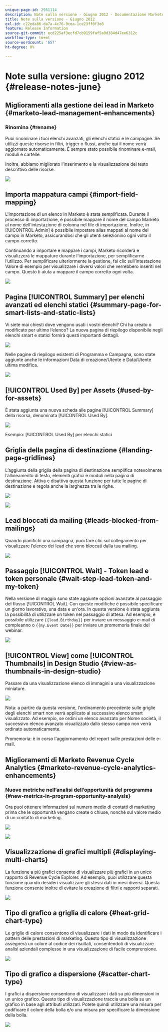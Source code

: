 ```yaml
---
unique-page-id: 2951114
description: Note sulla versione - Giugno 2012 - Documentazione Marketo - Documentazione del prodotto
title: Note sulla versione - Giugno 2012
exl-id: c22eda86-da7a-4c76-9cea-1ce23ff0f3e8
feature: Release Information
source-git-commit: ecd225af3ecfd7cb9159faf5a9d384d47ee6312c
workflow-type: tm+mt
source-wordcount: '657'
ht-degree: 0%

---
```


# Note sulla versione: giugno 2012 {#release-notes-june}

## Miglioramenti alla gestione dei lead in Marketo {#marketo-lead-management-enhancements}

### Rinomina {#rename}

Puoi rinominare i tuoi elenchi avanzati, gli elenchi statici e le campagne. Se utilizzi queste risorse in filtri, trigger o flussi, anche qui il nome verrà aggiornato automaticamente. È sempre stato possibile rinominare e-mail, moduli e cartelle.

Inoltre, abbiamo migliorato l’inserimento e la visualizzazione del testo descrittivo delle risorse.

![](assets/image2014-9-23-10-3a23-3a10.png)

## Importa mappatura campi {#import-field-mapping}

L&#39;importazione di un elenco in Marketo è stata semplificata. Durante il processo di importazione, è possibile mappare il nome del campo Marketo al nome dell&#39;intestazione di colonna nel file di importazione. Inoltre, in [!UICONTROL Admin] è possibile impostare alias mappati al nome del campo in Marketo, assicurandosi che gli utenti selezionino ogni volta il campo corretto.

Continuando a importare e mappare i campi, Marketo ricorderà e visualizzerà le mappature durante l’importazione, per semplificarne l’utilizzo. Per semplificare ulteriormente la gestione, fai clic sull’intestazione Valore di esempio per visualizzare i diversi valori che verrebbero inseriti nel campo. Questo ti aiuta a mappare il campo corretto ogni volta.

![](assets/image2014-9-23-10-3a23-3a27.png)

## Pagina [!UICONTROL Summary] per elenchi avanzati ed elenchi statici {#summary-page-for-smart-lists-and-static-lists}

Vi siete mai chiesti dove vengono usati i vostri elenchi? Chi ha creato o modificato per ultimo l’elenco? La nuova pagina di riepilogo disponibile negli elenchi smart e statici fornirà questi importanti dettagli.

![](assets/image2014-9-23-10-3a23-3a40.png)

Nelle pagine di riepilogo esistenti di Programma e Campagna, sono state aggiunte anche le informazioni Data di creazione/Utente e Data/Utente ultima modifica.

![](assets/image2014-9-23-10-3a23-3a54.png)

## [!UICONTROL Used By] per Assets {#used-by-for-assets}

È stata aggiunta una nuova scheda alle pagine [!UICONTROL Summary] della risorsa, denominata [!UICONTROL Used By].

![](assets/image2014-9-23-10-3a24-3a5.png)

Esempio: [!UICONTROL Used By] per elenchi statici

## Griglia della pagina di destinazione {#landing-page-gridlines}

L’aggiunta della griglia della pagina di destinazione semplifica notevolmente l’allineamento di testo, elementi grafici e moduli nella pagina di destinazione. Attiva e disattiva questa funzione per tutte le pagine di destinazione e regola anche la larghezza tra le righe.

![](assets/image2014-9-23-10-3a24-3a19.png)

![](assets/image2014-9-23-10-3a24-3a33.png)

## Lead bloccati da mailing {#leads-blocked-from-mailings}

Quando pianifichi una campagna, puoi fare clic sul collegamento per visualizzare l’elenco dei lead che sono bloccati dalla tua mailing.

![](assets/image2014-9-23-10-3a24-3a51.png)

## Passaggio [!UICONTROL Wait] - Token lead e token personale {#wait-step-lead-token-and-my-token}

Nella versione di maggio sono state aggiunte opzioni avanzate al passaggio del flusso [!UICONTROL Wait]. Con queste modifiche è possibile specificare un giorno lavorativo, una data e un&#39;ora. In questa versione è stata aggiunta la possibilità di utilizzare un token nel passaggio di attesa. Ad esempio, è possibile utilizzare `{{lead.Birthday}}` per inviare un messaggio e-mail di compleanno o `{{my.Event Date}}` per inviare un promemoria finale del webinar.

![](assets/image2014-9-23-10-3a25-3a57.png)

## [!UICONTROL View] come [!UICONTROL Thumbnails] in Design Studio {#view-as-thumbnails-in-design-studio}

Passare da una visualizzazione elenco di immagini a una visualizzazione miniature.

![](assets/image2014-9-23-10-3a26-3a13.png)

Nota: a partire da questa versione, l’ordinamento precedente sulle griglie degli elenchi smart non verrà applicato al successivo elenco smart visualizzato. Ad esempio, se ordini un elenco avanzato per Nome società, il successivo elenco avanzato visualizzato dallo stesso campo non verrà ordinato automaticamente.

Promemoria: è in corso l&#39;aggiornamento del report sulle prestazioni delle e-mail.

## Miglioramenti di Marketo Revenue Cycle Analytics {#marketo-revenue-cycle-analytics-enhancements}

### Nuove metriche nell’analisi dell’opportunità del programma  {#new-metrics-in-program-opportunity-analysis}

Ora puoi ottenere informazioni sul numero medio di contatti di marketing prima che le opportunità vengano create o chiuse, nonché sul valore medio di un contatto di marketing.

![](assets/image2014-9-23-10-3a26-3a30.png)

![](assets/image2014-9-23-10-3a26-3a41.png)

## Visualizzazione di grafici multipli {#displaying-multi-charts}

La funzione a più grafici consente di visualizzare più grafici in un unico rapporto di Revenue Cycle Explorer. Ad esempio, puoi utilizzare questa funzione quando desideri visualizzare gli stessi dati in mesi diversi. Questa funzione consente inoltre di evitare la creazione di filtri e rapporti separati.

![](assets/image2014-9-23-10-3a27-3a41.png)

## Tipo di grafico a griglia di calore  {#heat-grid-chart-type}

Le griglie di calore consentono di visualizzare i dati in modo da identificare i pattern delle prestazioni di marketing. Questo tipo di visualizzazione assegnerà un colore al codice dei risultati, consentendoti di visualizzare analisi aziendali complesse in una visualizzazione di facile comprensione.

![](assets/image2014-9-23-10-3a28-3a21.png)

## Tipo di grafico a dispersione  {#scatter-chart-type}

I grafici a dispersione consentono di visualizzare i dati su più dimensioni in un unico grafico. Questo tipo di visualizzazione traccia una bolla su un grafico in base agli attributi utilizzati. Potete quindi utilizzare una misura per codificare il colore della bolla e/o una misura per specificare la dimensione della bolla.

![](assets/image2014-9-23-10-3a29-3a7.png)
